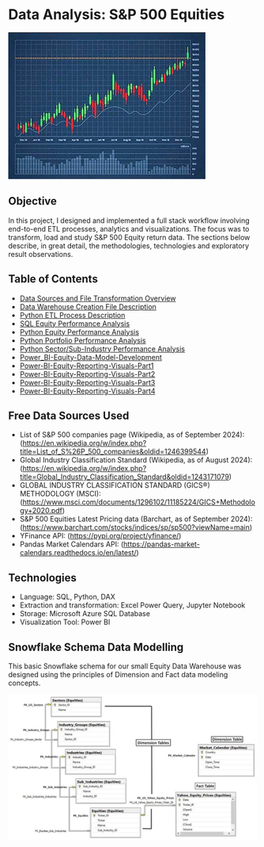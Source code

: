 # **Data Analysis: S&P 500 Equities**

![Forbes Line Chart](https://github.com/danvuk567/SP500-Stock-Analysis/blob/main/images/stock_chart.jpg?raw=true)

## **Objective** ##

In this project, I designed and implemented a full stack workflow involving end-to-end ETL processes, analytics and visualizations. 
The focus was to transform, load and study S&P 500 Equity return data. The sections below describe, in great detail, the methodologies, 
technologies and exploratory result observations.

## **Table of Contents** ##

- [Data Sources and File Transformation Overview](https://github.com/danvuk567/SP500-Stock-Analysis/blob/main/Data-Source-Files/readme.md)
- [Data Warehouse Creation File Description](https://github.com/danvuk567/SP500-Stock-Analysis/blob/main/Create-Datawarehouse-Objects/readme.md)
- [Python ETL Process Description](https://github.com/danvuk567/SP500-Stock-Analysis/blob/main/Python-ETL-Process/readme.md)
- [SQL Equity Performance Analysis](https://github.com/danvuk567/SP500-Stock-Analysis/tree/main/SQL-Equity-Performance-Analysis)
- [Python Equity Performance Analysis](https://github.com/danvuk567/SP500-Stock-Analysis/tree/main/Python-Equity-Performance-Analysis)
- [Python Portfolio Performance Analysis](https://github.com/danvuk567/SP500-Stock-Analysis/tree/main/Python-Portfolio-Performance-Analysis)
- [Python Sector/Sub-Industry Performance Analysis](https://github.com/danvuk567/SP500-Stock-Analysis/tree/main/Python-Sector-Sub_Industry-Performance-Analysis)
- [Power_BI-Equity-Data-Model-Development](https://github.com/danvuk567/SP500-Stock-Analysis/tree/main/Power_BI-Equity-Data-Model-Development)
- [Power-BI-Equity-Reporting-Visuals-Part1](https://github.com/danvuk567/SP500-Stock-Analysis/tree/main/Power-BI-Equity-Reporting-Visuals-Part1)
- [Power-BI-Equity-Reporting-Visuals-Part2](https://github.com/danvuk567/SP500-Stock-Analysis/tree/main/Power-BI-Equity-Reporting-Visuals-Part2)
- [Power-BI-Equity-Reporting-Visuals-Part3](https://github.com/danvuk567/SP500-Stock-Analysis/tree/main/Power-BI-Equity-Reporting-Visuals-Part3)
- [Power-BI-Equity-Reporting-Visuals-Part4](https://github.com/danvuk567/SP500-Stock-Analysis/tree/main/Power-BI-Equity-Reporting-Visuals-Part4)

## **Free Data Sources Used** ##

- List of S&P 500 companies page (Wikipedia, as of September 2024): (https://en.wikipedia.org/w/index.php?title=List_of_S%26P_500_companies&oldid=1246399544)
- Global Industry Classification Standard (Wikipedia, as of August 2024): (https://en.wikipedia.org/w/index.php?title=Global_Industry_Classification_Standard&oldid=1243171079)
- GLOBAL INDUSTRY CLASSIFICATION STANDARD (GICS®) METHODOLOGY (MSCI): (https://www.msci.com/documents/1296102/11185224/GICS+Methodology+2020.pdf)
- S&P 500 Equities Latest Pricing data (Barchart, as of September 2024): (https://www.barchart.com/stocks/indices/sp/sp500?viewName=main)
- YFinance API: (https://pypi.org/project/yfinance/)
- Pandas Market Calendars API: (https://pandas-market-calendars.readthedocs.io/en/latest/)

## **Technologies** ##

- Language: SQL, Python, DAX
- Extraction and transformation: Excel Power Query, Jupyter Notebook
- Storage: Microsoft Azure SQL Database
- Visualization Tool: Power BI

## **Snowflake Schema Data Modelling** ##

This basic Snowflake schema for our small Equity Data Warehouse was designed using the principles of Dimension and Fact data modeling concepts.

![Equity_Snowflake_Schema_ERD.jpg](https://github.com/danvuk567/SP500-Stock-Analysis/blob/main/images/Equity_Snowflake_Schema_ERD.jpg?raw=true)



